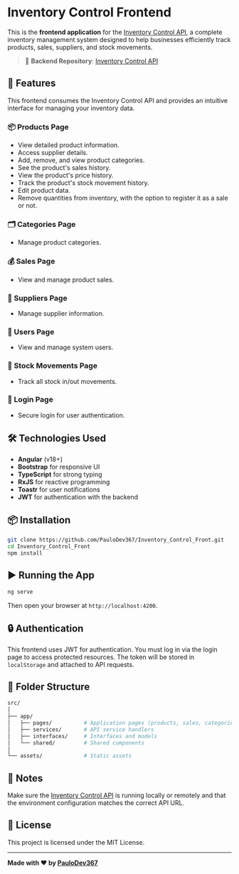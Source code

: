 # Inventory Control Frontend

This is the **frontend application** for the [Inventory Control API](https://github.com/PauloDev367/Inventory_Control), a complete inventory management system designed to help businesses efficiently track products, sales, suppliers, and stock movements.

> 🔗 **Backend Repository**: [Inventory Control API](https://github.com/PauloDev367/Inventory_Control)

## 🚀 Features

This frontend consumes the Inventory Control API and provides an intuitive interface for managing your inventory data.

### 📦 Products Page
- View detailed product information.
- Access supplier details.
- Add, remove, and view product categories.
- See the product's sales history.
- View the product's price history.
- Track the product's stock movement history.
- Edit product data.
- Remove quantities from inventory, with the option to register it as a sale or not.

### 🗂️ Categories Page
- Manage product categories.

### 💰 Sales Page
- View and manage product sales.

### 🤝 Suppliers Page
- Manage supplier information.

### 👤 Users Page
- View and manage system users.

### 🔄 Stock Movements Page
- Track all stock in/out movements.

### 🔐 Login Page
- Secure login for user authentication.

## 🛠️ Technologies Used

- **Angular** (v18+)
- **Bootstrap** for responsive UI
- **TypeScript** for strong typing
- **RxJS** for reactive programming
- **Toastr** for user notifications
- **JWT** for authentication with the backend

## 📦 Installation

```bash
git clone https://github.com/PauloDev367/Inventory_Control_Front.git
cd Inventory_Control_Front
npm install
```

## ▶️ Running the App

```bash
ng serve
```

Then open your browser at `http://localhost:4200`.

## 🔒 Authentication

This frontend uses JWT for authentication. You must log in via the login page to access protected resources. The token will be stored in `localStorage` and attached to API requests.

## 📁 Folder Structure

```bash
src/
│
├── app/
│   ├── pages/          # Application pages (products, sales, categories, etc.)
│   ├── services/       # API service handlers
│   ├── interfaces/     # Interfaces and models
│   └── shared/         # Shared components
│
└── assets/             # Static assets
```

## 📌 Notes

Make sure the [Inventory Control API](https://github.com/PauloDev367/Inventory_Control) is running locally or remotely and that the environment configuration matches the correct API URL.

## 📄 License

This project is licensed under the MIT License.

---

**Made with ❤️ by [PauloDev367](https://github.com/PauloDev367)**
